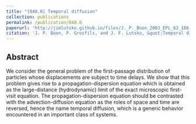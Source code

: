 ```yaml
---
title: "[048.0] Temporal diffusion"
collection: publications
permalink: /publication/048.0
paperurl: 'http://jimlutsko.github.io/files/J._P._Boon_2003_EPL_63_186'
citation: 'J. P. Boon, P. Grosfils, and J. F. Lutsko, &quot;Temporal diffusion&quot;, <i>EuroPhys. Lett.</i>, <strong>63</strong>, 186 (2003)'
---
```

Abstract
---
We consider the general problem of the first-passage distribution of particles whose displacements are subject to time delays. We show that this problem gives rise to a propagation-dispersion equation which is obtained as the large-distance (hydrodynamic) limit of the exact microscopic first-visit equation. The propagation-dispersion equation should be contrasted with the advection-diffusion equation as the roles of space and time are reversed, hence the name temporal diffusion, which is a generic behavior encountered in an important class of systems.
